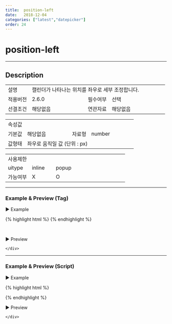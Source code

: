 ```yaml
---
title:  position-left
date:   2018-12-04
categories: ["latest","datepicker"]
order: 24
---
```


position-left
===

---

## Description

<table style="width:100%">
    <colgroup>
        <col width="15%"/>
        <col width="35%"/>
        <col width="15%"/>
        <col width="35%"/>
    </colgroup>
    <tr>
        <td class="tdTitle tdBg">설명</td>
        <td colspan="3">캘린더가 나타나는 위치를 좌우로 세부 조정합니다.</td>
    </tr>
    <tr>
        <td class="tdTitle tdBg">적용버전</td>
        <td>2.6.0</td>
        <td class="tdTitle tdBg">필수여부</td>
        <td>선택</td>
    </tr>
    <tr>
        <td class="tdTitle tdBg">선결조건</td>
        <td>해당없음</td>
        <td class="tdTitle tdBg">연관자료</td>
        <td>해당없음</td>
    </tr>
</table>
<table style="width:100%">
    <colgroup>
        <col width="15%"/>
        <col width="35%"/>
        <col width="15%"/>
        <col width="35%"/>
    </colgroup>
    <tr>
        <td class="tdTitle tdBg tdCenter" colspan="4">속성값</td>
    </tr>
    <tr>
        <td class="tdTitle tdBg">기본값</td>
        <td>해당없음</td>
        <td class="tdTitle tdBg">자료형</td>
        <td>number</td>
    </tr>
    <tr>
        <td class="tdTitle tdBg">값형태</td>
        <td colspan="3">좌우로 움직일 값 (단위 : px)</td>
    </tr>
</table>
<table style="width:100%">
    <colgroup>
        <col width="20%"/>
        <col width="20%"/>
        <col width="20%"/>
        <col width="20%"/>
        <col width="20%"/>
    </colgroup>
    <tr>
        <td class="tdTitle tdBg tdCenter" colspan="5">사용제한</td>
    </tr>
    <tr>
        <td class="tdTitle tdBg">uitype</td>
        <td class="tdCenter">inline</td>
        <td class="tdCenter">popup</td>
        <td></td>
        <td></td>
    </tr>
    <tr>
        <td class="tdTitle tdBg">가능여부</td>
        <td class="tdCenter">X</td>
        <td class="tdBlue tdCenter">O</td>
        <td></td>
        <td></td>
    </tr>
</table>

---
### Example & Preview (Tag)

<sbux-tabs id="exTab1" name="exTab1" uitype="normal" title-target-id-array="exTab1_1" title-text-array="popup">
</sbux-tabs>
<div class="tab-content">
    <div id="exTab1_1">

▶ Example

{% highlight html %}
<sbux-datepicker id="sbIdx" name="sbTagNm" uitype="popup" position-left="-300"></sbux-datepicker>
{% endhighlight %}

<br>

▶ Preview

<sbux-datepicker id="sbIdx" name="sbTagNm" uitype="popup" position-left="-300"></sbux-datepicker>

    </div>
</div>

---
### Example & Preview (Script)

<sbux-tabs id="exTab2" name="exTab2" uitype="normal" title-target-id-array="exTab2_1" title-text-array="popup">
</sbux-tabs>
<div class="tab-content">
    <div id="exTab2_1">

▶ Example

{% highlight html %}
<div id="sbArea"></div>
<script>
    $(document).ready(function(){
        $('#sbArea').sbDatepicker({
            name : 'sbScriptNm',
            uitype : 'popup',
            positionLeft : -300
        });
    }); 
</script>
{% endhighlight %}

<br>

▶ Preview 

<div id="sbArea"></div>
<script>
    $(document).ready(function(){
        $('#sbArea').sbDatepicker({
            name : 'sbScriptNm',
            uitype : 'popup',
            positionLeft : -300
        });
    });  
</script>

    </div>
</div>